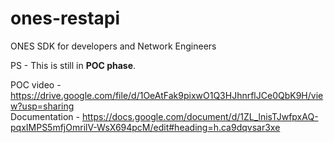 # ones-restapi 
ONES SDK for developers and Network Engineers

PS - This is still in <b>POC phase</b>.

POC video - https://drive.google.com/file/d/1OeAtFak9pixwO1Q3HJhnrflJCe0QbK9H/view?usp=sharing <br />
Documentation - https://docs.google.com/document/d/1ZL_lnisTJwfpxAQ-pqxIMPS5mfjOmrilV-WsX694pcM/edit#heading=h.ca9dqvsar3xe


